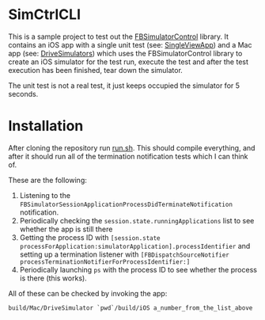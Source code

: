 # SimCtrlCLI

This is a sample project to test out the [FBSimulatorControl](https://github.com/facebook/FBSimulatorControl) library. It contains an iOS app with a single unit test (see: [SingleViewApp](https://github.com/azalan/SimCtrlCLI/tree/master/SingleViewApp)) and a Mac app (see: [DriveSimulators](https://github.com/azalan/SimCtrlCLI/tree/master/DriveSimulators)) which uses the FBSimulatorControl library to create an iOS simulator for the test run, execute the test and after the test execution has been finished, tear down the simulator.

The unit test is not a real test, it just keeps occupied the simulator for 5 seconds.

# Installation

After cloning the repository run [run.sh](https://github.com/azalan/SimCtrlCLI/blob/master/run.sh). This should compile everything, and after it should run all of the termination notification tests which I can think of.

These are the following:

1. Listening to the `FBSimulatorSessionApplicationProcessDidTerminateNotification` notification.
2. Periodically checking the `session.state.runningApplications` list to see whether the app is still there
3. Getting the process ID with `[session.state processForApplication:simulatorApplication].processIdentifier`  and setting up a termination listener with `[FBDispatchSourceNotifier processTerminationNotifierForProcessIdentifier:]`
4. Periodically launching `ps` with the process ID to see whether the process is there (this works).

All of these can be checked by invoking the app:
```
build/Mac/DriveSimulator `pwd`/build/iOS a_number_from_the_list_above
```


